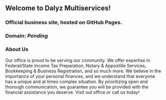 ## Welcome to Dalyz Multiservices!
### Official business site, hosted on GitHub Pages.
### Domain: *Pending*

### About Us
Our office is proud to be serving our community. We offer expertise in Federal/State Income Tax Preparation, Notary & Appostille Services, Bookkeeping 
& Business Registration, and so much more. We believe in the importance of your personal finances, and we understand that everyone has a unique and at times complex situation. By prioritizing open and thorough communication, we guarantee you will be provided with the financial assistance you deserve. Visit out office or call us today!
